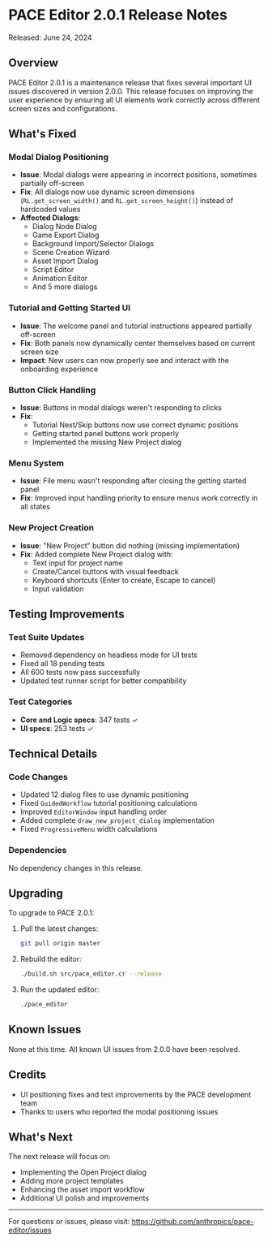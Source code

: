 # PACE Editor 2.0.1 Release Notes

Released: June 24, 2024

## Overview

PACE Editor 2.0.1 is a maintenance release that fixes several important UI issues discovered in version 2.0.0. This release focuses on improving the user experience by ensuring all UI elements work correctly across different screen sizes and configurations.

## What's Fixed

### Modal Dialog Positioning
- **Issue**: Modal dialogs were appearing in incorrect positions, sometimes partially off-screen
- **Fix**: All dialogs now use dynamic screen dimensions (`RL.get_screen_width()` and `RL.get_screen_height()`) instead of hardcoded values
- **Affected Dialogs**: 
  - Dialog Node Dialog
  - Game Export Dialog
  - Background Import/Selector Dialogs
  - Scene Creation Wizard
  - Asset Import Dialog
  - Script Editor
  - Animation Editor
  - And 5 more dialogs

### Tutorial and Getting Started UI
- **Issue**: The welcome panel and tutorial instructions appeared partially off-screen
- **Fix**: Both panels now dynamically center themselves based on current screen size
- **Impact**: New users can now properly see and interact with the onboarding experience

### Button Click Handling
- **Issue**: Buttons in modal dialogs weren't responding to clicks
- **Fix**: 
  - Tutorial Next/Skip buttons now use correct dynamic positions
  - Getting started panel buttons work properly
  - Implemented the missing New Project dialog

### Menu System
- **Issue**: File menu wasn't responding after closing the getting started panel
- **Fix**: Improved input handling priority to ensure menus work correctly in all states

### New Project Creation
- **Issue**: "New Project" button did nothing (missing implementation)
- **Fix**: Added complete New Project dialog with:
  - Text input for project name
  - Create/Cancel buttons with visual feedback
  - Keyboard shortcuts (Enter to create, Escape to cancel)
  - Input validation

## Testing Improvements

### Test Suite Updates
- Removed dependency on headless mode for UI tests
- Fixed all 18 pending tests
- All 600 tests now pass successfully
- Updated test runner script for better compatibility

### Test Categories
- **Core and Logic specs**: 347 tests ✓
- **UI specs**: 253 tests ✓

## Technical Details

### Code Changes
- Updated 12 dialog files to use dynamic positioning
- Fixed `GuidedWorkflow` tutorial positioning calculations
- Improved `EditorWindow` input handling order
- Added complete `draw_new_project_dialog` implementation
- Fixed `ProgressiveMenu` width calculations

### Dependencies
No dependency changes in this release.

## Upgrading

To upgrade to PACE 2.0.1:

1. Pull the latest changes:
   ```bash
   git pull origin master
   ```

2. Rebuild the editor:
   ```bash
   ./build.sh src/pace_editor.cr --release
   ```

3. Run the updated editor:
   ```bash
   ./pace_editor
   ```

## Known Issues

None at this time. All known UI issues from 2.0.0 have been resolved.

## Credits

- UI positioning fixes and test improvements by the PACE development team
- Thanks to users who reported the modal positioning issues

## What's Next

The next release will focus on:
- Implementing the Open Project dialog
- Adding more project templates
- Enhancing the asset import workflow
- Additional UI polish and improvements

---

For questions or issues, please visit: https://github.com/anthropics/pace-editor/issues